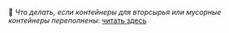 🚯 *Что делать, если контейнеры для вторсырья или мусорные контейнеры переполнены*: [читать здесь](https://ecoklgd.notion.site/18f51674c7808024aca1c3062cf38e5a?pvs=4)
